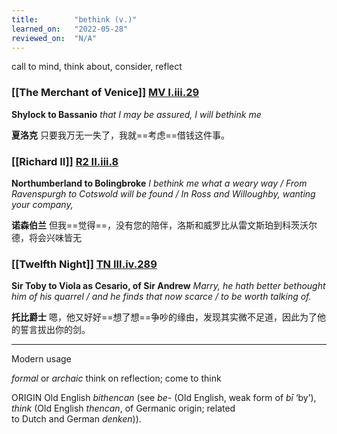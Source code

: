 ```yaml
---
title:        "bethink (v.)"
learned_on:   "2022-05-28"
reviewed_on:  "N/A"
---
```


call to mind, think about, consider, reflect

### [[The Merchant of Venice]] [MV I.iii.29](https://www.shakespeareswords.com/Public/Play.aspx?Act=1&Scene=3&WorkId=18#176108) 

**Shylock to Bassanio** *that I may be assured, I will bethink me*

**夏洛克** 只要我万无一失了，我就==考虑==借钱这件事。

### [[Richard II]] [R2 II.iii.8](https://www.shakespeareswords.com/Public/Play.aspx?Act=2&Scene=3&WorkId=22#191176) 

**Northumberland to Bolingbroke** *I bethink me what a weary way / From Ravenspurgh to Cotswold will be found / In Ross and Willoughby, wanting your company,*

**诺森伯兰** 但我==觉得==，没有您的陪伴，洛斯和威罗比从雷文斯珀到科茨沃尔德，将会兴味皆无

### [[Twelfth Night]] [TN III.iv.289](https://www.shakespeareswords.com/Public/Play.aspx?Act=3&Scene=4&WorkId=21#188712) 

**Sir Toby to Viola as Cesario, of Sir Andrew** *Marry, he hath better bethought him of his quarrel / and he finds that now scarce / to be worth talking of.*

**托比爵士** 嗯，他又好好==想了想==争吵的缘由，发现其实微不足道，因此为了他的誓言拔出你的剑。

-----

Modern usage

*formal* or *archaic* think on reflection; come to think

ORIGIN Old English *bithencan* (see *be-* (Old English, weak form of *bī* ‘by’), *think* (Old English *thencan*, of Germanic origin; related to Dutch and German *denken*)).